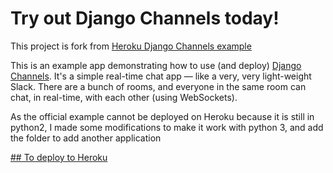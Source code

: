 # Try out Django Channels today! 

This project is fork from [Heroku Django Channels example](https://github.com/jacobian/channels-example)

This is an example app demonstrating how to use (and deploy) [Django Channels](http://channels.readthedocs.org/en/latest/). It's a simple real-time chat app — like a very, very light-weight Slack. There are a bunch of rooms, and everyone in the same room can chat, in real-time, with each other (using WebSockets).

As the official example cannot be deployed on Heroku because it is still in python2, I made some modifications to make it work with python 3, and add the folder to add another application

[## To deploy to Heroku](https://github.com/Kossi-Francois/channels-example/blob/master/deployment.txt)


